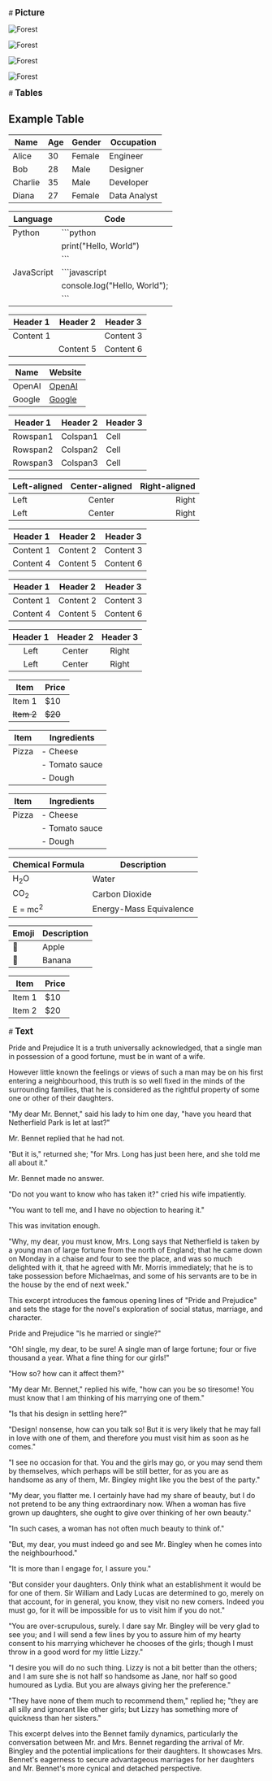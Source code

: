 

<div id="Picture">
# <span style="font-size:larger;font-weight:bold;">Picture</span>

![Forest](https://images.pexels.com/photos/47547/squirrel-animal-cute-rodents-47547.jpeg?auto=compress&cs=tinysrgb&w=1260&h=750&dpr=1)

![Forest](https://images.pexels.com/photos/162140/duckling-birds-yellow-fluffy-162140.jpeg?auto=compress&cs=tinysrgb&w=1260&h=750&dpr=1)

![Forest](https://images.pexels.com/photos/1829979/pexels-photo-1829979.jpeg?auto=compress&cs=tinysrgb&w=1260&h=750&dpr=1)

![Forest](https://images.pexels.com/photos/634613/pexels-photo-634613.jpeg?auto=compress&cs=tinysrgb&w=1260&h=750&dpr=1)

</div>
<!-- <iframe width="1200" height="500" src="https://www.youtube.com/watch?v=O8LJXAf6bY4&ab_channel=o9Solutions%2CInc." frameborder="0" allowfullscreen></iframe> -->

<div id="Table">
# <span style="font-size:larger;font-weight:bold;">Tables</span>

## Example Table

| Name    | Age | Gender | Occupation    |
|---------|-----|--------|---------------|
| Alice   | 30  | Female | Engineer      |
| Bob     | 28  | Male   | Designer      |
| Charlie | 35  | Male   | Developer     |
| Diana   | 27  | Female | Data Analyst  |


| Language   | Code                 |
|------------|----------------------|
| Python     | ```python            |
|            | print("Hello, World")|
|            | ```                  |
| JavaScript | ```javascript        |
|            | console.log("Hello, World"); |
|            | ```                  |


| Header 1 | Header 2 | Header 3 |
|----------|----------|----------|
| Content 1|          | Content 3|
|          | Content 5| Content 6|


| Name     | Website              |
|----------|----------------------|
| OpenAI   | [OpenAI](https://openai.com) |
| Google   | [Google](https://google.com) |


| Header 1 | Header 2   | Header 3 |
|----------|------------|----------|
| Rowspan1 | Colspan1   | Cell     |
| Rowspan2 | Colspan2   | Cell     |
| Rowspan3 | Colspan3   | Cell     |


| Left-aligned | Center-aligned | Right-aligned |
|:-------------|:--------------:|--------------:|
| Left         | Center         | Right         |
| Left         | Center         | Right         |



| Header 1 | Header 2 | Header 3 |
|----------|----------|----------|
| Content 1| Content 2| Content 3|
| Content 4| Content 5| Content 6|


| Header 1 | Header 2 | Header 3 |
|----------|----------|----------|
| Content 1| Content 2| Content 3|
| Content 4| Content 5| Content 6|


| Header 1 | Header 2 | Header 3 |
|:--------:|:--------:|:--------:|
|  Left    |  Center  |  Right   |
|  Left    |  Center  |  Right   |


| Item      | Price     |
|-----------|-----------|
| Item 1    | $10       |
| ~~Item 2~~| ~~$20~~   |

| Item    | Ingredients           |
|---------|-----------------------|
| Pizza   | - Cheese              |
|         | - Tomato sauce        |
|         | - Dough               |

| Item    | Ingredients           |
|---------|-----------------------|
| Pizza   | - Cheese              |
|         | - Tomato sauce        |
|         | - Dough               |

| Chemical Formula | Description          |
|------------------|----------------------|
| H<sub>2</sub>O   | Water                |
| CO<sub>2</sub>   | Carbon Dioxide       |
| E = mc<sup>2</sup>| Energy-Mass Equivalence|


| Emoji    | Description      |
|----------|------------------|
| 🍎       | Apple            |
| 🍌       | Banana           |


| Item      | Price     |
|-----------|-----------|
| Item 1    | $10       |
| Item 2    | $20       |
[^1]: Prices are in USD.




</div>
<div id="Text">
# <span style="font-size:larger;font-weight:bold;">Text</span>

Pride and Prejudice
It is a truth universally acknowledged, that a single man in possession of a good fortune, must be in want of a wife.

However little known the feelings or views of such a man may be on his first entering a neighbourhood, this truth is so well fixed in the minds of the surrounding families, that he is considered as the rightful property of some one or other of their daughters.

"My dear Mr. Bennet," said his lady to him one day, "have you heard that Netherfield Park is let at last?"

Mr. Bennet replied that he had not.

"But it is," returned she; "for Mrs. Long has just been here, and she told me all about it."

Mr. Bennet made no answer.

"Do not you want to know who has taken it?" cried his wife impatiently.

"You want to tell me, and I have no objection to hearing it."

This was invitation enough.

"Why, my dear, you must know, Mrs. Long says that Netherfield is taken by a young man of large fortune from the north of England; that he came down on Monday in a chaise and four to see the place, and was so much delighted with it, that he agreed with Mr. Morris immediately; that he is to take possession before Michaelmas, and some of his servants are to be in the house by the end of next week."

This excerpt introduces the famous opening lines of "Pride and Prejudice" and sets the stage for the novel's exploration of social status, marriage, and character.

Pride and Prejudice
"Is he married or single?"

"Oh! single, my dear, to be sure! A single man of large fortune; four or five thousand a year. What a fine thing for our girls!"

"How so? how can it affect them?"

"My dear Mr. Bennet," replied his wife, "how can you be so tiresome! You must know that I am thinking of his marrying one of them."

"Is that his design in settling here?"

"Design! nonsense, how can you talk so! But it is very likely that he may fall in love with one of them, and therefore you must visit him as soon as he comes."

"I see no occasion for that. You and the girls may go, or you may send them by themselves, which perhaps will be still better, for as you are as handsome as any of them, Mr. Bingley might like you the best of the party."

"My dear, you flatter me. I certainly have had my share of beauty, but I do not pretend to be any thing extraordinary now. When a woman has five grown up daughters, she ought to give over thinking of her own beauty."

"In such cases, a woman has not often much beauty to think of."

"But, my dear, you must indeed go and see Mr. Bingley when he comes into the neighbourhood."

"It is more than I engage for, I assure you."

"But consider your daughters. Only think what an establishment it would be for one of them. Sir William and Lady Lucas are determined to go, merely on that account, for in general, you know, they visit no new comers. Indeed you must go, for it will be impossible for us to visit him if you do not."

"You are over-scrupulous, surely. I dare say Mr. Bingley will be very glad to see you; and I will send a few lines by you to assure him of my hearty consent to his marrying whichever he chooses of the girls; though I must throw in a good word for my little Lizzy."

"I desire you will do no such thing. Lizzy is not a bit better than the others; and I am sure she is not half so handsome as Jane, nor half so good humoured as Lydia. But you are always giving her the preference."

"They have none of them much to recommend them," replied he; "they are all silly and ignorant like other girls; but Lizzy has something more of quickness than her sisters."

This excerpt delves into the Bennet family dynamics, particularly the conversation between Mr. and Mrs. Bennet regarding the arrival of Mr. Bingley and the potential implications for their daughters. It showcases Mrs. Bennet's eagerness to secure advantageous marriages for her daughters and Mr. Bennet's more cynical and detached perspective.
</div>